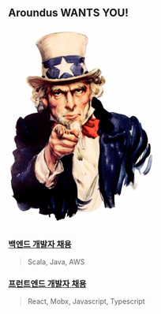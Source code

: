 ## Aroundus WANTS YOU!

<img src="./img/we-want-you.jpg" height="400" />

### [백엔드 개발자 채용](./backend.md)

> Scala, Java, AWS

### [프런트엔드 개발자 채용](./frontend.md)

> React, Mobx, Javascript, Typescript
